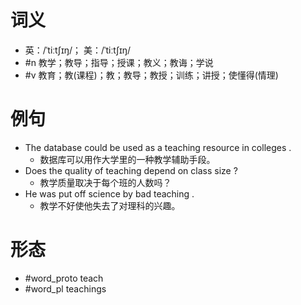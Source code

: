 # 词义
- 英：/ˈtiːtʃɪŋ/； 美：/ˈtiːtʃɪŋ/
- #n 教学；教导；指导；授课；教义；教诲；学说
- #v 教育；教(课程)；教；教导；教授；训练；讲授；使懂得(情理)
# 例句
- The database could be used as a teaching resource in colleges .
	- 数据库可以用作大学里的一种教学辅助手段。
- Does the quality of teaching depend on class size ?
	- 教学质量取决于每个班的人数吗？
- He was put off science by bad teaching .
	- 教学不好使他失去了对理科的兴趣。
# 形态
- #word_proto teach
- #word_pl teachings
